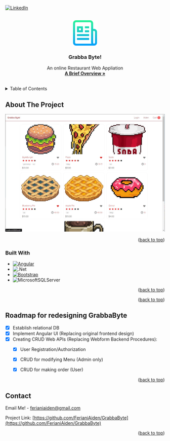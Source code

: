<!-- Improved compatibility of back to top link: See: https://github.com/othneildrew/Best-README-Template/pull/73 -->
<a name="readme-top"></a>


[![LinkedIn][linkedin-shield]][linkedin-url]



<!-- PROJECT LOGO -->
<br />
<div align="center">
  <a href="https://github.com/github_username/repo_name">
    <img src="images/logo.png" alt="Logo" width="80" height="80">
  </a>

<h3 align="center">Grabba Byte!</h3>

  <p align="center">
    An online Restaurant Web Appliation
    <br />
    <a href="https://docs.google.com/document/d/1clLHCWq6M3rY5rPGy22hS9bRtGW8F61vguYYaRu5d5E/edit?usp=sharing"><strong>A Brief Overview »</strong></a>
    <br />
    <br />
    
  </p>
</div>



<!-- TABLE OF CONTENTS -->
<details>
  <summary>Table of Contents</summary>
  <ol>
    <li>
      <a href="#about-the-project">About The Project</a>
      <ul>
        <li><a href="#built-with">Built With</a></li>
      </ul>
    </li>
    <li>
      <a href="#getting-started">Getting Started</a>
      <ul>
        <li><a href="#prerequisites">Prerequisites</a></li>
        <li><a href="#installation">Installation</a></li>
      </ul>
    </li>
    <li><a href="#usage">Usage</a></li>
    <li><a href="#roadmap">Roadmap</a></li>
    <li><a href="#contact">Contact</a></li>
 
  </ol>
</details>



<!-- ABOUT THE PROJECT -->
## About The Project

![Product Name Screen Shot][product-screenshot]
<p align="right">(<a href="#readme-top">back to top</a>)</p>



### Built With


* [![Angular][Angular.io]][Angular-url]
* ![.Net][.Net]
* [![Bootstrap][Bootstrap.com]][Bootstrap-url]
* ![MicrosoftSQLServer][MicrosoftSQLServer]


<p align="right">(<a href="#readme-top">back to top</a>)</p>



<p align="right">(<a href="#readme-top">back to top</a>)</p>





<!-- ROADMAP -->
## Roadmap for redesigning GrabbaByte 

- [x] Establish relational DB
- [x] Implement Angular UI (Replacing original frontend design)
- [x] Creating CRUD Web APIs (Replacing Webform Backend Procedures):
    - [x] User Registration/Authorization
    - [x] CRUD for modifying Menu (Admin only)
    - [x] CRUD for making order (User)



<p align="right">(<a href="#readme-top">back to top</a>)</p>




<!-- CONTACT -->
## Contact

Email Me! -  ferianiaiden@gmail.com

Project Link: [https://github.com/FerianiAiden/GrabbaByte](https://github.com/FerianiAiden/GrabbaByte)

<p align="right">(<a href="#readme-top">back to top</a>)</p>







<!-- MARKDOWN LINKS & IMAGES -->
<!-- https://www.markdownguide.org/basic-syntax/#reference-style-links -->
[contributors-shield]: https://img.shields.io/github/contributors/github_username/repo_name.svg?style=for-the-badge
[contributors-url]: https://github.com/github_username/repo_name/graphs/contributors
[forks-shield]: https://img.shields.io/github/forks/github_username/repo_name.svg?style=for-the-badge
[forks-url]: https://github.com/github_username/repo_name/network/members
[stars-shield]: https://img.shields.io/github/stars/github_username/repo_name.svg?style=for-the-badge
[stars-url]: https://github.com/github_username/repo_name/stargazers
[issues-shield]: https://img.shields.io/github/issues/github_username/repo_name.svg?style=for-the-badge
[issues-url]: https://github.com/github_username/repo_name/issues
[license-shield]: https://img.shields.io/github/license/github_username/repo_name.svg?style=for-the-badge
[license-url]: https://github.com/github_username/repo_name/blob/master/LICENSE.txt
[linkedin-shield]: https://img.shields.io/badge/-LinkedIn-black.svg?style=for-the-badge&logo=linkedin&colorB=555
[linkedin-url]: https://www.linkedin.com/in/aferiani/
[product-screenshot]: images/screenshot.png.JPG
[Next.js]: https://img.shields.io/badge/next.js-000000?style=for-the-badge&logo=nextdotjs&logoColor=white
[Next-url]: https://nextjs.org/
[React.js]: https://img.shields.io/badge/React-20232A?style=for-the-badge&logo=react&logoColor=61DAFB
[React-url]: https://reactjs.org/
[Vue.js]: https://img.shields.io/badge/Vue.js-35495E?style=for-the-badge&logo=vuedotjs&logoColor=4FC08D
[Vue-url]: https://vuejs.org/
[Angular.io]: https://img.shields.io/badge/Angular-DD0031?style=for-the-badge&logo=angular&logoColor=white
[Angular-url]: https://angular.io/
[.Net]: https://img.shields.io/badge/.NET-5C2D91?style=for-the-badge&logo=.net&logoColor=white
[Bootstrap.com]: https://img.shields.io/badge/Bootstrap-563D7C?style=for-the-badge&logo=bootstrap&logoColor=white
[Bootstrap-url]: https://getbootstrap.com
[JQuery.com]: https://img.shields.io/badge/jQuery-0769AD?style=for-the-badge&logo=jquery&logoColor=white
[JQuery-url]: https://jquery.com 
[MicrosoftSQLServer]: https://img.shields.io/badge/Microsoft%20SQL%20Sever-CC2927?style=for-the-badge&logo=microsoft%20sql%20server&logoColor=white
